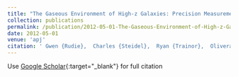 ```yaml
---
title: "The Gaseous Environment of High-z Galaxies: Precision Measurements of Neutral Hydrogen in the Circumgalactic Medium of z raisebox-0.5extextasciitilde 2-3 Galaxies in the Keck Baryonic Structure Survey"
collection: publications
permalink: /publication/2012-05-01-The-Gaseous-Environment-of-High-z-Galaxies-Precision-Measurements-of-Neutral-Hydrogen-in-the-Circumgalactic-Medium-of-z-raisebox-05extextasciitilde-2-3-Galaxies-in-the-Keck-Baryonic-Structure-Survey
date: 2012-05-01
venue: 'apj'
citation: ' Gwen {Rudie},  Charles {Steidel},  Ryan {Trainor},  Olivera {Rakic},  Milan {Bogosavljevi{\&apos;c}},  Max {Pettini},  Naveen {Reddy},  Alice {Shapley},  Dawn {Erb},  David {Law}, &quot;The Gaseous Environment of High-z Galaxies: Precision Measurements of Neutral Hydrogen in the Circumgalactic Medium of z raisebox-0.5extextasciitilde 2-3 Galaxies in the Keck Baryonic Structure Survey.&quot; apj, 2012.'
---
```

Use [Google Scholar](https://scholar.google.com/scholar?q=The+Gaseous+Environment+of+High+z+Galaxies:+Precision+Measurements+of+Neutral+Hydrogen+in+the+Circumgalactic+Medium+of+z+raisebox+0.5extextasciitilde+2+3+Galaxies+in+the+Keck+Baryonic+Structure+Survey){:target="_blank"} for full citation